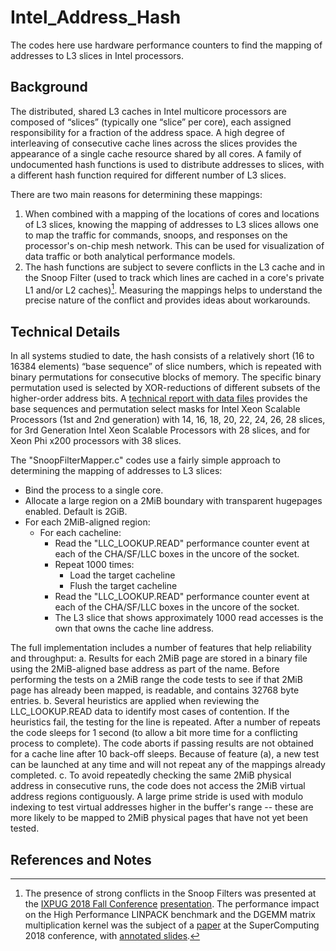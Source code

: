 # Intel_Address_Hash
The codes here use hardware performance counters to find the mapping of addresses to L3 slices in Intel processors.

## Background
The distributed, shared L3 caches in Intel multicore processors are composed of “slices” (typically one “slice” per core), each assigned responsibility for a fraction of the address space. A high degree of interleaving of consecutive cache lines across the slices provides the appearance of a single cache resource shared by all cores. A family of undocumented hash functions is used to distribute addresses to slices, with a different hash function required for different number of L3 slices. 

There are two main reasons for determining these mappings:
1. When combined with a mapping of the locations of cores and locations of L3 slices, knowing the mapping of addresses to L3 slices allows one to map the traffic for commands, snoops, and responses on the processor's on-chip mesh network.  This can be used for visualization of data traffic or both analytical performance models.
2. The hash functions are subject to severe conflicts in the L3 cache and in the Snoop Filter (used to track which lines are cached in a core's private L1 and/or L2 caches)[^1].  Measuring the mappings helps to understand the precise nature of the conflict and provides ideas about workarounds.

## Technical Details

In all systems studied to date, the hash consists of a relatively short (16 to 16384 elements) “base sequence” of slice numbers, which is repeated with binary permutations for consecutive blocks of memory. The specific binary permutation used is selected by XOR-reductions of different subsets of the higher-order address bits. A [technical report with data files](http://dx.doi.org/10.26153/tsw/14539) provides the base sequences and permutation select masks for Intel Xeon Scalable Processors (1st and 2nd generation) with 14, 16, 18, 20, 22, 24, 26, 28 slices, for 3rd Generation Intel Xeon Scalable Processors with 28 slices, and for Xeon Phi x200 processors with 38 slices.

The "SnoopFilterMapper.c" codes use a fairly simple approach to determining the mapping of addresses to L3 slices:
- Bind the process to a single core.
- Allocate a large region on a 2MiB boundary with transparent hugepages enabled.  Default is 2GiB.
- For each 2MiB-aligned region:
  - For each cacheline:
    - Read the "LLC_LOOKUP.READ" performance counter event at each of the CHA/SF/LLC boxes in the uncore of the socket.
    - Repeat 1000 times:
      - Load the target cacheline
      - Flush the target cacheline
    - Read the "LLC_LOOKUP.READ" performance counter event at each of the CHA/SF/LLC boxes in the uncore of the socket.
    - The L3 slice that shows approximately 1000 read accesses is the own that owns the cache line address.

The full implementation includes a number of features that help reliability and throughput:
a. Results for each 2MiB page are stored in a binary file using the 2MiB-aligned base address as part of the name.  Before performing the tests on a 2MiB range the code tests to see if that 2MiB page has already been mapped, is readable, and contains 32768 byte entries.
b. Several heuristics are applied when reviewing the LLC_LOOKUP.READ data to identify most cases of contention.  If the heuristics fail, the testing for the line is repeated.  After a number of repeats the code sleeps for 1 second (to allow a bit more time for a conflicting process to complete).  The code aborts if passing results are not obtained for a cache line after 10 back-off sleeps. Because of feature (a), a new test can be launched at any time and will not repeat any of the mappings already completed.
c. To avoid repeatedly checking the same 2MiB physical address in consecutive runs, the code does not access the 2MiB virtual address regions contiguously.  A large prime stride is used with modulo indexing to test virtual addresses higher in the buffer's range -- these are more likely to be mapped to 2MiB physical pages that have not yet been tested.

## References and Notes

[^1]: The presence of strong conflicts in the Snoop Filters was presented at the [IXPUG 2018 Fall Conference](https://www.ixpug.org/events/ixpug-fallconf-2018) [presentation](https://www.ixpug.org/components/com_solutionlibrary/assets/documents/1538092216-IXPUG_Fall_Conf_2018_paper_20%20-%20John%20McCalpin.pdf).  The performance impact on the High Performance LINPACK benchmark and the DGEMM matrix multiplication kernel was the subject of a [paper](https://ieeexplore.ieee.org/document/8665801) at the SuperComputing 2018 conference, with [annotated slides](https://sites.utexas.edu/jdm4372/2019/01/07/sc18-paper-hpl-and-dgemm-performance-variability-on-intel-xeon-platinum-8160-processors/).
